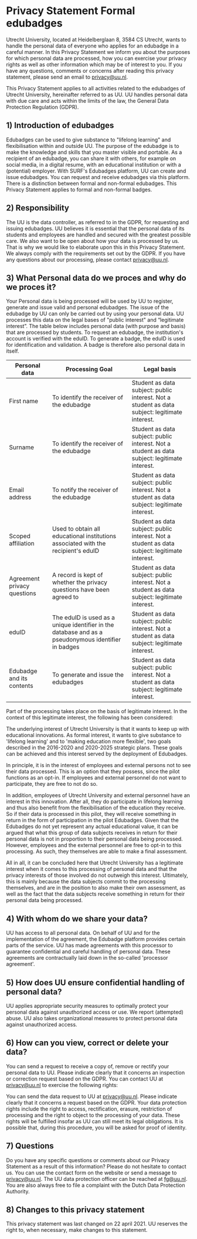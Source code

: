 # Privacy Statement Formal edubadges

Utrecht University, located at Heidelberglaan 8, 3584 CS Utrecht, wants to handle the personal data of everyone who applies for an edubadge in a careful manner. In this Privacy Statement we inform you about the purposes for which personal data are processed, how you can exercise your privacy rights as well as other information which may be of interest to you. If you have any questions, comments or concerns after reading this privacy statement, please send an email to [privacy@uu.nl](mailto:privacy@uu.nl).

This Privacy Statement applies to all activities related to the edubadges of Utrecht University, hereinafter referred to as UU. UU handles personal data with due care and acts within the limits of the law, the General Data Protection Regulation (GDPR).

## 1) Introduction of edubadges
Edubadges can be used to give substance to "lifelong learning" and flexibilisation within and outside UU. The purpose of the edubadge is to make the knowledge and skills that you master visible and portable. As a recipient of an edubadge, you can share it with others, for example on social media, in a digital resume, with an educational institution or with a (potential) employer. With SURF's Edubadges platform, UU can create and issue edubadges. You can request and receive edubadges via this platform. There is a distinction between formal and non-formal edubadges. This Privacy Statement applies to formal and non-formal badges.

## 2) Responsibility
The UU is the data controller, as referred to in the GDPR, for requesting and issuing edubadges. UU believes it is essential that the personal data of its students and employees are handled and secured with the greatest possible care. We also want to be open about how your data is processed by us. That is why we would like to elaborate upon this in this Privacy Statement. We always comply with the requirements set out by the GDPR. If you have any questions about our processing, please contact [privacy@uu.nl](mailto:privacy@uu.nl).

## 3) What Personal data do we proces and why do we proces it?
Your Personal data is being processed will be used by UU to register, generate and issue valid and personal edubadges. The issue of the edubadge by UU can only be carried out by using your personal data. UU processes this data on the legal bases of "public interest" and “legitimate interest”. The table below includes personal data (with purpose and basis) that are processed by students. To request an edubadge, the institution's account is verified with the eduID. To generate a badge, the eduID is used for identification and validation. A badge is therefore also personal data in itself. 

| Personal data	| Processing Goal	| Legal basis |
| ------------- | --------------- | ----------- |
| First name | To identify the receiver of the edubadge | Student as data subject: public interest. Not a student as data subject: legitimate interest. |
| Surname	| To identify the receiver of the edubadge | Student as data subject: public interest. Not a student as data subject: legitimate interest. |
| Email address	| To notify the receiver of the edubadge | Student as data subject: public interest. Not a student as data subject: legitimate interest. |
| Scoped affiliation	| Used to obtain all educational institutions associated with the recipient's eduID | Student as data subject: public interest. Not a student as data subject: legitimate interest. |
| Agreement privacy questions	| A record is kept of whether the privacy questions have been agreed to | Student as data subject: public interest. Not a student as data subject: legitimate interest. |
| eduID	| The eduID is used as a unique identifier in the database and as a pseudonymous identifier in badges | Student as data subject: public interest. Not a student as data subject: legitimate interest. |
| Edubadge and its contents | To generate and issue the edubadges | Student as data subject: public interest. Not a student as data subject: legitimate interest. |

Part of the processing takes place on the basis of legitimate interest. In the context of this legitimate interest, the following has been considered:

The underlying interest of Utrecht University is that it wants to keep up with educational innovations. As formal interest, it wants to give substance to 'lifelong learning' and to 'making education more flexible', two goals described in the 2016-2020 and 2020-2025 strategic plans. These goals can be achieved and this interest served by the deployment of Edubadges.

In principle, it is in the interest of employees and external persons not to see their data processed. This is an option that they possess, since the pilot functions as an opt-in. If employees and external personnel do not want to participate, they are free to not do so.

In addition, employees of Utrecht University and external personnel have an interest in this innovation. After all, they do participate in lifelong learning and thus also benefit from the flexibilisation of the education they receive. So if their data is processed in this pilot, they will receive something in return in the form of participation in the pilot Edubadges. Given that the Edubadges do not yet represent any actual educational value, it can be argued that what this group of data subjects receives in return for their personal data is not in proportion to their personal data being processed. However, employees and the external personnel are free to opt-in to this processing. As such, they themselves are able to make a final assessment.

All in all, it can be concluded here that Utrecht University has a legitimate interest when it comes to this processing of personal data and that the privacy interests of those involved do not outweigh this interest. Ultimately, this is mainly because the data subjects commit to the processing themselves, and are in the position to also make their own assessment, as well as the fact that the data subjects receive something in return for their personal data being processed.

## 4) With whom do we share your data?
UU has access to all personal data. On behalf of UU and for the implementation of the agreement, the Edubadge platform provides certain parts of the service. UU has made agreements with this processor to guarantee confidential and careful handling of personal data. These agreements are contractually laid down in the so-called 'processor agreement'.

## 5) How does UU ensure confidential handling of personal data?
UU applies appropriate security measures to optimally protect your personal data against unauthorized access or use. We report (attempted) abuse. UU also takes organizational measures to protect personal data against unauthorized access.

## 6) How can you view, correct or delete your data?
You can send a request to receive a copy of, remove or rectify your personal data to UU. Please indicate clearly that it concerns an inspection or correction request based on the GDPR. You can contact UU at [privacy@uu.nl](mailto:privacy@uu.nl) to exercise the following rights:

You can send the data request to UU at [privacy@uu.nl](mailto:privacy@uu.nl). Please indicate clearly that it concerns a request based on the GDPR. Your data protection rights include the right to access, rectification, erasure, restriction of processing and the right to object to the processing of your data. These rights will be fulfilled insofar as UU can still meet its legal obligations. It is possible that, during this procedure, you will be asked for proof of identity.

## 7) Questions
Do you have any specific questions or comments about our Privacy Statement as a result of this information? Please do not hesitate to contact us. You can use the contact form on the website or send a message to [privacy@uu.nl](mailto:privacy@uu.nl). The UU data protection officer can be reached at [fg@uu.nl](mailto:fg@uu.nl). You are also always free to file a complaint with the Dutch Data Protection Authority.

## 8) Changes to this privacy statement
This privacy statement was last changed on 22 april 2021. UU reserves the right to, when necessary, make changes to this statement.
